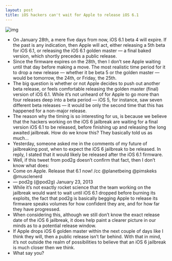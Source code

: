 ```yaml
---
layout: post
title: iOS hackers can't wait for Apple to release iOS 6.1
---
```

![img](http://media.idownloadblog.com/wp-content/uploads/2012/06/iOS-6-icon-cydia.png)
* On January 28th, a mere five days from now, iOS 6.1 beta 4 will expire. If the past is any indication, then Apple will act, either releasing a 5th beta for iOS 6.1, or releasing the iOS 6.1 golden master — a final baked version, which shortly precedes a public release.
* Since the firmware expires on the 28th, then I don’t see Apple waiting until that day before making a move. The most realistic time period for it to drop a new release — whether it be beta 5 or the golden master — would be tomorrow, the 24th, or Friday, the 25th.
* The big question is whether or not Apple decides to push out another beta release, or feels comfortable releasing the golden master (final) version of iOS 6.1. While it’s not unheard of for Apple to go more than four releases deep into a beta period — iOS 5, for instance, saw seven different beta releases — it would be only the second time that this has happened for a non-major release.
* The reason why the timing is so interesting for us, is because we believe that the hackers working on the iOS 6 jailbreak are waiting for a final version iOS 6.1 to be released, before finishing up and releasing the long awaited jailbreak. How do we know this? They basically told us as much…
* Yesterday, someone asked me in the comments of my future of jailbreaking post, when to expect the iOS 6 jailbreak to be released. In reply, I stated that it would likely be released after the iOS 6.1 firmware.
* Well, if this tweet from pod2g doesn’t confirm that fact, then I don’t know what does:
* Come on Apple. Release that 6.1 now! /cc @planetbeing @pimskeks @musclenerd
* — pod2g (@pod2g) January 23, 2013
* While it’s not exactly rocket science that the team working on the jailbreak would want to wait until iOS 6.1 dropped before burning its exploits, the fact that pod2g is basically begging Apple to release its firmware speaks volumes for how confident they are, and for how far they have progressed.
* When considering this, although we still don’t know the exact release date of the iOS 6 jailbreak, it does help paint a clearer picture in our minds as to a potential release window.
* If Apple drops iOS 6 golden master within the next couple of days like I think they will, then a public release isn’t far behind. With that in mind, it’s not outside the realm of possibilities to believe that an iOS 6 jailbreak is much closer then we think.
* What say you?

